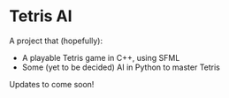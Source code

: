 # Tetris AI

A project that (hopefully):
- A playable Tetris game in C++, using SFML
- Some (yet to be decided) AI in Python to master Tetris

Updates to come soon!
